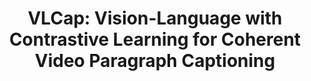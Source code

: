 ---
title: 'VLCap: Vision-Language with Contrastive Learning for Coherent Video Paragraph Captioning'

# Authors
# If you created a profile for a user (e.g. the default `admin` user), write the username (folder name) here
# and it will be replaced with their full name and linked to their profile.
authors:
  - Kashu Yamazaki
  - Sang Truong
  - Khoa Vo
  - Michael Kidd
  - Chase Rainwater
  - Khoa Luu
  - Ngan Le

# Schedule page publish date (NOT publication's date).
publishDate: '2022-10-16T00:00:00Z'

publication: ICIP (2022)


abstract: ''

# Summary. An optional shortened abstract.
summary: ''

# Display this page in the Featured widget?
featured: false

# Custom links (uncomment lines below)
# links:
# - name: Custom Link
#   url: http://example.org

url_pdf: 'https://www.mdpi.com/2076-3425/12/7/863'
url_openreview: ''
url_preprint: ''
url_code: ''
url_poster: ''
url_project: ''
url_slides: ''

# Featured image
# To use, add an image named `featured.jpg/png` to your page's folder.
image: 
  focal_point: ''
  preview_only: false

# Associated Projects (optional).
#   Associate this publication with one or more of your projects.
#   Simply enter your project's folder or file name without extension.
#   E.g. `internal-project` references `content/project/internal-project/index.md`.
#   Otherwise, set `projects: []`.
projects:
  - example

# Slides (optional).
#   Associate this publication with Markdown slides.
#   Simply enter your slide deck's filename without extension.
#   E.g. `slides: "example"` references `content/slides/example/index.md`.
#   Otherwise, set `slides: ""`.
slides: example
---